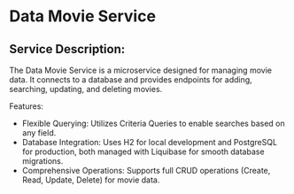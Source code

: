 # Data Movie Service

## Service Description:

The Data Movie Service is a microservice designed for managing movie data. It connects to a database and provides
endpoints for adding, searching, updating, and deleting movies.

Features:

* Flexible Querying: Utilizes Criteria Queries to enable searches based on any field. 
* Database Integration: Uses H2 for local development and PostgreSQL for production, both managed with Liquibase for smooth database migrations. 
* Comprehensive Operations: Supports full CRUD operations (Create, Read, Update, Delete) for movie data.
